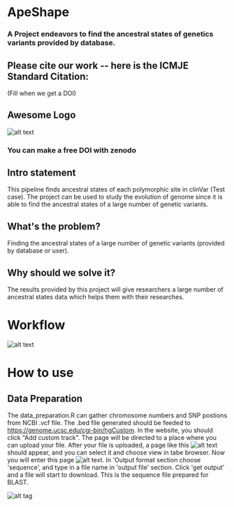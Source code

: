 # ApeShape
### A Project endeavors to find the ancestral states of genetics variants provided by database.

## Please cite our work -- here is the ICMJE Standard Citation:
(Fill when we get a DOI)
## Awesome Logo
![alt text](https://i.pinimg.com/736x/c7/9e/77/c79e77061058fe2f14bb22225be441a1.jpg)
### You can make a free DOI with zenodo <link>
## Intro statement
This pipeline finds ancestral states of each polymorphic site in clinVar (Test case).
The project can be used to study the evolution of genome since it is able to find the ancestral states of a large number of genetic variants. 
## What's the problem?
Finding the ancestral states of a large number of genetic variants (provided by database or user).
## Why should we solve it?
The results provided by this project will give researchers a large number of ancestral states data which helps them with their researches.
# Workflow
![alt text](https://github.com/NCBI-Hackathons/PrimateAncestralAlleles/blob/master/workflow.png?raw=true)
# How to use <this software>
  ## Data Preparation
The data_preparation.R can gather chromosome numbers and SNP postions from NCBI .vcf file. The .bed file generated should be feeded to https://genome.ucsc.edu/cgi-bin/hgCustom. In the website, you should click "Add custom track". The page will be directed to a place where you can upload your file.
After your file is uploaded, a page like this ![alt text]() should appear, and you can select it and choose view in tabe browser.
Now you will enter this page ![alt text](). In 'Output format section choose 'sequence', and type in a file name in 'output file' section. Click 'get output' and a file will start to download. This is the sequence file prepared for BLAST.

  
  
  
  
  
  
![alt tag](https://socalhack2018.slack.com/messages/C8H3T34BG/details/)
  
